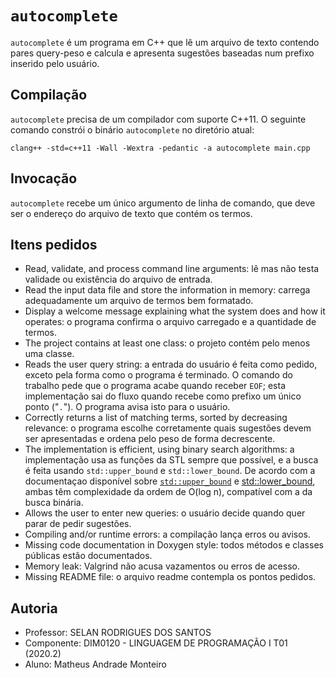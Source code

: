 # `autocomplete`
`autocomplete` é um programa em C++ que lê um arquivo de texto contendo pares query-peso e calcula e apresenta sugestões baseadas num prefixo inserido pelo usuário.

## Compilação
`autocomplete` precisa de um compilador com suporte C++11. O seguinte comando constrói o binário `autocomplete` no diretório atual:

    clang++ -std=c++11 -Wall -Wextra -pedantic -a autocomplete main.cpp

## Invocação
`autocomplete` recebe um único argumento de linha de comando, que deve ser o endereço do arquivo de texto que contém os termos. 

## Itens pedidos
- Read, validate, and process command line arguments: lê mas não testa validade ou existência do arquivo de entrada.
- Read the input data file and store the information in memory: carrega adequadamente um arquivo de termos bem formatado.
- Display a welcome message explaining what the system does and how it operates: o programa confirma o arquivo carregado e a quantidade de termos.
- The project contains at least one class: o projeto contém pelo menos uma classe.
- Reads the user query string: a entrada do usuário é feita como pedido, exceto pela forma como o programa é terminado. O comando do trabalho pede que o programa acabe quando receber `EOF`; esta implementação sai do fluxo quando recebe como prefixo um único ponto ("`.`"). O programa avisa isto para o usuário.
- Correctly returns a list of matching terms, sorted by decreasing relevance: o programa escolhe corretamente quais sugestões devem ser apresentadas e ordena pelo peso de forma decrescente.
- The implementation is efficient, using binary search algorithms: a implementação usa as funções da STL sempre que possível, e a busca é feita usando `std::upper_bound` e `std::lower_bound`. De acordo com a documentaçao disponível sobre [`std::upper_bound`](https://en.cppreference.com/w/cpp/algorithm/upper_bound) e [std::lower_bound](https://en.cppreference.com/w/cpp/algorithm/lower_bound), ambas têm complexidade da ordem de O(log n), compatível com a da busca binária.
- Allows the user to enter new queries: o usuário decide quando quer parar de pedir sugestões.
- Compiling and/or runtime errors: a compilação lança erros ou avisos.
- Missing code documentation in Doxygen style: todos métodos e classes públicas estão documentados.
- Memory leak: Valgrind não acusa vazamentos ou erros de acesso.
- Missing README file: o arquivo readme contempla os pontos pedidos.

## Autoria
- Professor: SELAN RODRIGUES DOS SANTOS 
- Componente: DIM0120 - LINGUAGEM DE PROGRAMAÇÃO I T01 (2020.2)
- Aluno: Matheus Andrade Monteiro

